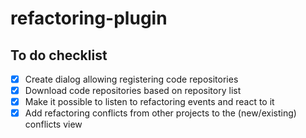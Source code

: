 # refactoring-plugin

## To do checklist
- [x] Create dialog allowing registering code repositories
- [x] Download code repositories based on repository list
- [x] Make it possible to listen to refactoring events and react to it
- [x] Add refactoring conflicts from other projects to the (new/existing) conflicts view
